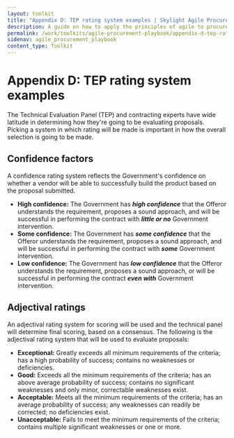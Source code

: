 ```yaml
---
layout: toolkit
title: "Appendix D: TEP rating system examples | Skylight Agile Procurement Playbook"
description: A guide on how to apply the principles of agile to procurement.
permalink: /work/toolkits/agile-procurement-playbook/appendix-d-tep-rating-system-examples/
sidenav: agile_procurement_playbook
content_type: Toolkit
---
```


# Appendix D: TEP rating system examples

The Technical Evaluation Panel (TEP) and contracting experts have wide latitude in determining how they're going to be evaluating proposals. Picking a system in which rating will be made is important in how the overall selection is going to be made.

## Confidence factors

A confidence rating system reflects the Government's confidence on whether a vendor will be able to successfully build the product based on the proposal submitted.

- **High confidence:** The Government has ***high confidence*** that the Offeror understands the requirement, proposes a sound approach, and will be successful in performing the contract with ***little or no*** Government intervention.
- **Some confidence:** The Government has ***some confidence*** that the Offeror understands the requirement, proposes a sound approach, and will be successful in performing the contract with ***some*** Government intervention.
- **Low confidence:** The Government has ***low confidence*** that the Offeror understands the requirement, proposes a sound approach, or will be successful in performing the contract ***even with*** Government intervention.

## Adjectival ratings

An adjectival rating system for scoring will be used and the technical panel will determine final scoring, based on a consensus. The following is the adjectival rating system that will be used to evaluate proposals:

- **Exceptional:** Greatly exceeds all minimum requirements of the criteria; has a high probability of success; contains no weaknesses or deficiencies.
- **Good:** Exceeds all the minimum requirements of the criteria; has an above average probability of success; contains no significant weaknesses and only minor, correctable weaknesses exist.
- **Acceptable:** Meets all the minimum requirements of the criteria; has an average probability of success; any weaknesses can readily be corrected; no deficiencies exist.
- **Unacceptable:** Fails to meet the minimum requirements of the criteria; contains multiple significant weaknesses or one or more.
